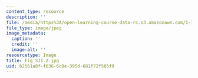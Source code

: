 ```yaml
---
content_type: resource
description: ''
file: /media/https%3A/open-learning-course-data-rc.s3.amazonaws.com/1-74-land-water-food-and-climate-fall-2020/b2561a8ff6366c0e395d681f72f505f9_Fig_S11.2.jpg
file_type: image/jpeg
image_metadata:
  caption: ''
  credit: ''
  image-alt: ''
resourcetype: Image
title: Fig_S11.2.jpg
uid: b2561a8f-f636-6c0e-395d-681f72f505f9
---
```

